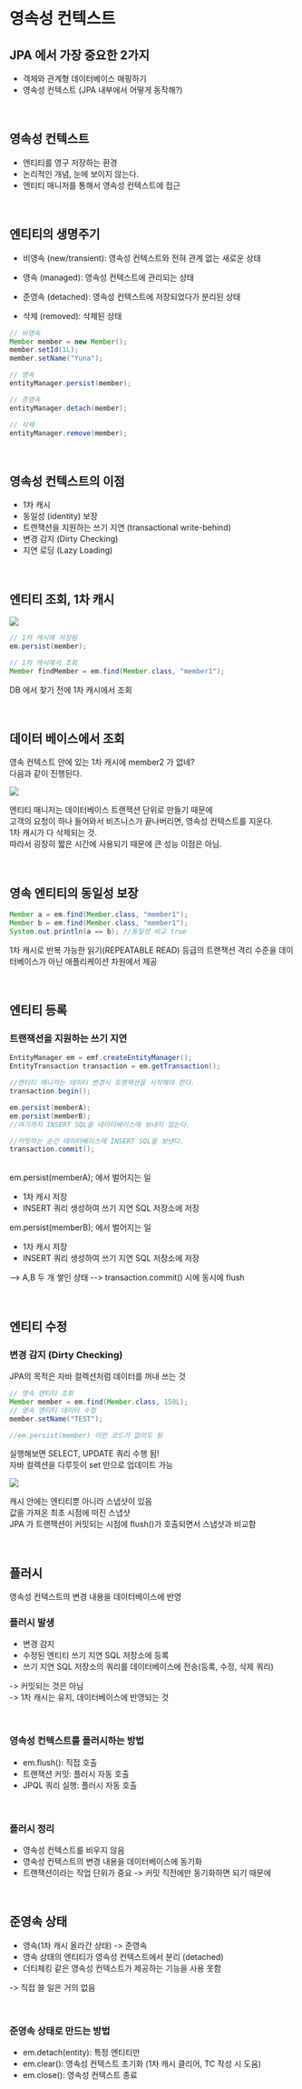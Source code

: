 # 영속성 컨텍스트

## JPA 에서 가장 중요한 2가지

- 객체와 관계형 데이터베이스 매핑하기
- 영속성 컨텍스트 (JPA 내부에서 어떻게 동작해?)

<br>

## 영속성 컨텍스트

- 엔티티를 영구 저장하는 환경
- 논리적인 개념, 눈에 보이지 않는다.
- 엔티티 매니저를 통해서 영속성 컨텍스트에 접근

<br>

## 엔티티의 생명주기

- 비영속 (new/transient): 영속성 컨텍스트와 전혀 관계 없는 새로운 상태

- 영속 (managed): 영속성 컨텍스트에 관리되는 상태

- 준영속 (detached): 영속성 컨텍스트에 저장되었다가 분리된 상태

- 삭제 (removed): 삭제된 상태

```java
// 비영속
Member member = new Member();
member.setId(1L);
member.setName("Yuna");

// 영속
entityManager.persist(member);

// 준영속
entityManager.detach(member);

// 삭제
entityManager.remove(member);
```

<br>

## 영속성 컨텍스트의 이점

- 1차 캐시
- 동일성 (identity) 보장
- 트랜잭션을 지원하는 쓰기 지연 (transactional write-behind)
- 변경 감지 (Dirty Checking)
- 지연 로딩 (Lazy Loading)

<br>

## 엔티티 조회, 1차 캐시

<img src="../../Image/jpa1.png">

```java
// 1차 캐시에 저장됨
em.persist(member);

// 1차 캐시에서 조회
Member findMember = em.find(Member.class, "member1");
```

DB 에서 찾기 전에 1차 캐시에서 조회

<br>

## 데이터 베이스에서 조회

영속 컨텍스트 안에 있는 1차 캐시에 member2 가 없네? <br>
다음과 같이 진행된다.

<img src="../../Image/jpa2.png">

엔티티 매니저는 데이터베이스 트랜잭션 단위로 만들기 때문에 <br>
고객의 요청이 하나 들어와서 비즈니스가 끝나버리면, 영속성 컨텍스트를 지운다. <br>
1차 캐시가 다 삭제되는 것. <br>
따라서 굉장히 짧은 시간에 사용되기 때문에 큰 성능 이점은 아님.

<br>

## 영속 엔티티의 동일성 보장

```java
Member a = em.find(Member.class, "member1");
Member b = em.find(Member.class, "member1");
System.out.println(a == b); //동일성 비교 true
```

1차 캐시로 반복 가능한 읽기(REPEATABLE READ) 등급의 트랜잭션 격리 수준을 데이터베이스가 아닌 애플리케이션 차원에서 제공

<br>

## 엔티티 등록
### 트랜잭션을 지원하는 쓰기 지연

```java
EntityManager em = emf.createEntityManager();
EntityTransaction transaction = em.getTransaction();

//엔티티 매니저는 데이터 변경시 트랜잭션을 시작해야 한다.
transaction.begin();

em.persist(memberA);
em.persist(memberB);
//여기까지 INSERT SQL을 데이터베이스에 보내지 않는다.

//커밋하는 순간 데이터베이스에 INSERT SQL을 보낸다.
transaction.commit();
```
 
<br>
em.persist(memberA); 에서 벌어지는 일

- 1차 캐시 저장
- INSERT 쿼리 생성하여 쓰기 지연 SQL 저장소에 저장

em.persist(memberB); 에서 벌어지는 일

- 1차 캐시 저장
- INSERT 쿼리 생성하여 쓰기 지연 SQL 저장소에 저장

--> A,B 두 개 쌓인 상태
--> transaction.commit() 시에 동시에 flush

<br>

## 엔티티 수정
### 변경 감지 (Dirty Checking)

JPA의 목적은 자바 컬렉션처럼 데이터를 꺼내 쓰는 것 <br>

```java
// 영속 엔티티 조회
Member member = em.find(Member.class, 150L);
// 영속 엔티티 데이터 수정
member.setName("TEST");

//em.persist(member) 이런 코드가 없어도 됨
```

실행해보면 SELECT, UPDATE 쿼리 수행 됨! <br>
자바 컬렉션을 다루듯이 set 만으로 업데이트 가능 <br>

<img src="../../Image/jpa3.png">

캐시 안에는 엔티티뿐 아니라 스냅샷이 있음 <br>
값을 가져온 최초 시점에 떠진 스냅샷<br>
JPA 가 트랜잭션이 커밋되는 시점에 flush()가 호출되면서 스냅샷과 비교함 <br>


<br>

## 플러시

영속성 컨텍스트의 변경 내용을 데이터베이스에 반영<br>

### 플러시 발생

- 변경 감지
- 수정된 엔티티 쓰기 지연 SQL 저장소에 등록
- 쓰기 지연 SQL 저장소의 쿼리를 데이터베이스에 전송(등록, 수정, 삭제 쿼리)

-> 커밋되는 것은 아님 <br>
-> 1차 캐시는 유지, 데이터베이스에 반영되는 것

<br>

### 영속성 컨텍스트를 플러시하는 방법

- em.flush(): 직접 호출
- 트랜잭션 커밋: 플러시 자동 호출
- JPQL 쿼리 실행: 플러시 자동 호출

<br>

### 플러시 정리

- 영속성 컨텍스트를 비우지 않음
- 영속성 컨텍스트의 변경 내용을 데이터베이스에 동기화
- 트랜잭션이라는 작업 단위가 중요 -> 커밋 직전에만 동기화하면 되기 때문에

<br>

## 준영속 상태

- 영속(1차 캐시 올라간 상태) -> 준영속
- 영속 상태의 엔티티가 영속성 컨텍스트에서 분리 (detached)
- 더티체킹 같은 영속성 컨텍스트가 제공하는 기능을 사용 못함

-> 직접 쓸 일은 거의 없음

<br>

### 준영속 상태로 만드는 방법

- em.detach(entity): 특정 엔티티만
- em.clear(): 영속성 컨텍스트 초기화 (1차 캐시 클리어, TC 작성 시 도움)
- em.close(): 영속성 컨텍스트 종료

<br>
